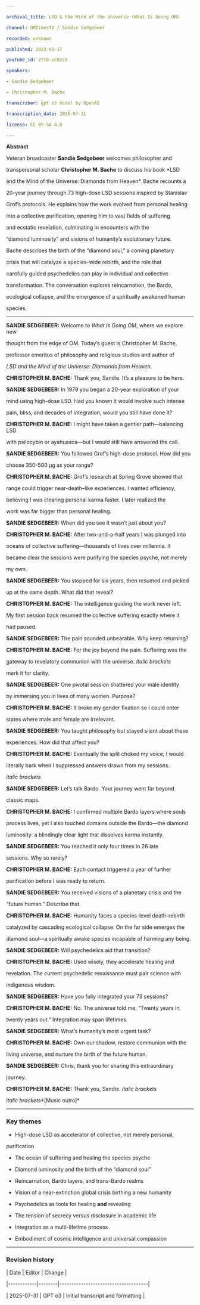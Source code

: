 ```yaml
---

archival_title: LSD & the Mind of the Universe (What Is Going OM)

channel: OMTimesTV / Sandie Sedgebeer

recorded: unknown

published: 2023-08-17

youtube_id: 2Trb-vC8zc0

speakers:

- Sandie Sedgebeer

- Christopher M. Bache

transcriber: gpt o3 model by OpenAI

transcription_date: 2025-07-31

license: CC BY-SA 4.0

---
```


**Abstract**

Veteran broadcaster **Sandie Sedgebeer** welcomes philosopher and

transpersonal scholar **Christopher M. Bache** to discuss his book *LSD

and the Mind of the Universe: Diamonds from Heaven*. Bache recounts a

20-year journey through 73 high-dose LSD sessions inspired by Stanislav

Grof’s protocols. He explains how the work evolved from personal healing

into a collective purification, opening him to vast fields of suffering

and ecstatic revelation, culminating in encounters with the

“diamond luminosity” and visions of humanity’s evolutionary future.

Bache describes the birth of the “diamond soul,” a coming planetary

crisis that will catalyze a species-wide rebirth, and the role that

carefully guided psychedelics can play in individual and collective

transformation. The conversation explores reincarnation, the Bardo,

ecological collapse, and the emergence of a spiritually awakened human

species.

---

**SANDIE SEDGEBEER:** Welcome to *What Is Going OM*, where we explore new

thought from the edge of OM. Today’s guest is Christopher M. Bache,

professor emeritus of philosophy and religious studies and author of

*LSD and the Mind of the Universe: Diamonds from Heaven*.

**CHRISTOPHER M. BACHE:** Thank you, Sandie. It’s a pleasure to be here.

**SANDIE SEDGEBEER:** In 1979 you began a 20-year exploration of your

mind using high-dose LSD. Had you known it would involve such intense

pain, bliss, and decades of integration, would you still have done it?

**CHRISTOPHER M. BACHE:** I might have taken a gentler path—balancing LSD

with psilocybin or ayahuasca—but I would still have answered the call.

**SANDIE SEDGEBEER:** You followed Grof’s high-dose protocol. How did you

choose 350-500 µg as your range?

**CHRISTOPHER M. BACHE:** Grof’s research at Spring Grove showed that

range could trigger near-death–like experiences. I wanted efficiency,

believing I was clearing personal karma faster. I later realized the

work was far bigger than personal healing.

**SANDIE SEDGEBEER:** When did you see it wasn’t just about you?

**CHRISTOPHER M. BACHE:** After two-and-a-half years I was plunged into

oceans of collective suffering—thousands of lives over millennia. It

became clear the sessions were purifying the species psyche, not merely

my own.

**SANDIE SEDGEBEER:** You stopped for six years, then resumed and picked

up at the same depth. What did that reveal?

**CHRISTOPHER M. BACHE:** The intelligence guiding the work never left.

My first session back resumed the collective suffering exactly where it

had paused.

**SANDIE SEDGEBEER:** The pain sounded unbearable. Why keep returning?

**CHRISTOPHER M. BACHE:** For the joy beyond the pain. Suffering was the

gateway to revelatory communion with the universe. *Italic brackets*

mark it for clarity.

**SANDIE SEDGEBEER:** One pivotal session shattered your male identity

by immersing you in lives of many women. Purpose?

**CHRISTOPHER M. BACHE:** It broke my gender fixation so I could enter

states where male and female are irrelevant.

**SANDIE SEDGEBEER:** You taught philosophy but stayed silent about these

experiences. How did that affect you?

**CHRISTOPHER M. BACHE:** Eventually the split choked my voice; I would

literally bark when I suppressed answers drawn from my sessions.

*italic brackets*

**SANDIE SEDGEBEER:** Let’s talk Bardo. Your journey went far beyond

classic maps.

**CHRISTOPHER M. BACHE:** I confirmed multiple Bardo layers where souls

process lives, yet I also touched domains outside the Bardo—the diamond

luminosity: a blindingly clear light that dissolves karma instantly.

**SANDIE SEDGEBEER:** You reached it only four times in 26 late

sessions. Why so rarely?

**CHRISTOPHER M. BACHE:** Each contact triggered a year of further

purification before I was ready to return.

**SANDIE SEDGEBEER:** You received visions of a planetary crisis and the

“future human.” Describe that.

**CHRISTOPHER M. BACHE:** Humanity faces a species-level death-rebirth

catalyzed by cascading ecological collapse. On the far side emerges the

diamond soul—a spiritually awake species incapable of harming any being.

**SANDIE SEDGEBEER:** Will psychedelics aid that transition?

**CHRISTOPHER M. BACHE:** Used wisely, they accelerate healing and

revelation. The current psychedelic renaissance must pair science with

indigenous wisdom.

**SANDIE SEDGEBEER:** Have you fully integrated your 73 sessions?

**CHRISTOPHER M. BACHE:** No. The universe told me, “Twenty years in,

twenty years out.” Integration may span lifetimes.

**SANDIE SEDGEBEER:** What’s humanity’s most urgent task?

**CHRISTOPHER M. BACHE:** Own our shadow, restore communion with the

living universe, and nurture the birth of the future human.

**SANDIE SEDGEBEER:** Chris, thank you for sharing this extraordinary

journey.

**CHRISTOPHER M. BACHE:** Thank you, Sandie. *italic brackets*

*italic brackets**\[Music outro\]*

---

### Key themes

- High-dose LSD as accelerator of collective, not merely personal,

purification

- The ocean of suffering and healing the species psyche

- Diamond luminosity and the birth of the “diamond soul”

- Reincarnation, Bardo layers, and trans-Bardo realms

- Vision of a near-extinction global crisis birthing a new humanity

- Psychedelics as tools for healing **and** revealing

- The tension of secrecy versus disclosure in academic life

- Integration as a multi-lifetime process

- Embodiment of cosmic intelligence and universal compassion

---

### Revision history

| Date | Editor | Change |

|------------|--------|-------------------------------------|

| 2025-07-31 | GPT o3 | Initial transcript and formatting |

